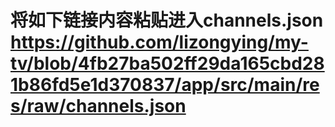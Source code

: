 # 将如下链接内容粘贴进入channels.json https://github.com/lizongying/my-tv/blob/4fb27ba502ff29da165cbd281b86fd5e1d370837/app/src/main/res/raw/channels.json